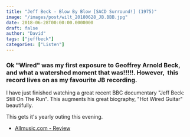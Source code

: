 ```yaml
---
title: "Jeff Beck - Blow By Blow [SACD Surround!] (1975)"
image: "/images/post/wilt_20180628_JB.BBB.jpg"
date: 2018-06-28T00:00:00.0000000
draft: false
author: "David"
tags: ["jeffbeck"]
categories: ["Listen"]
---
```

### Ok "Wired" was my first exposure to Geoffrey Arnold Beck, and what a watershed moment that was!!!!!. However,  this record lives on as my favourite JB recording.  
  
I have just finished watching a great recent BBC documentary "Jeff Beck: Still On The Run". This augments his great biography, "Hot Wired Guitar" beautifully.

 This gets it's yearly outing this evening. 

-  [Allmusic.com - Review](https://www.allmusic.com/album/blow-by-blow-mw0000619122)